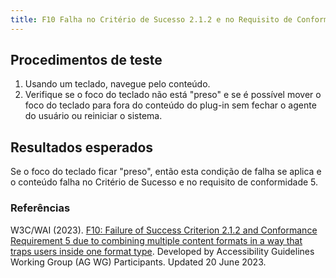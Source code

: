 ```yaml
---
title: F10 Falha no Critério de Sucesso 2.1.2 e no Requisito de Conformidade 5 devido à combinação de vários formatos de conteúdo de uma forma que prende os usuários dentro de um tipo de formato
---
```


## Procedimentos de teste

1. Usando um teclado, navegue pelo conteúdo.
2. Verifique se o foco do teclado não está "preso" e se é possível mover o foco do teclado para fora do conteúdo do plug-in sem fechar o agente do usuário ou reiniciar o sistema.

## Resultados esperados
Se o foco do teclado ficar "preso", então esta condição de falha se aplica e o conteúdo falha no Critério de Sucesso e no requisito de conformidade 5.

### Referências

W3C/WAI (2023). [F10: Failure of Success Criterion 2.1.2 and Conformance Requirement 5 due to combining multiple content formats in a way that traps users inside one format type](https://www.w3.org/WAI/WCAG21/Techniques/failures/F10). Developed by Accessibility Guidelines Working Group (AG WG) Participants. Updated 20 June 2023.